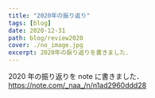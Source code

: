 ```yaml
---
title: "2020年の振り返り"
tags: [blog]
date: 2020-12-31
path: blog/review2020
cover: ./no_image.jpg
excerpt: 2020年の振り返りを書きました．
---
```


2020 年の振り返りを note に書きました．
https://note.com/_naa_/n/n1ad2960ddd28

